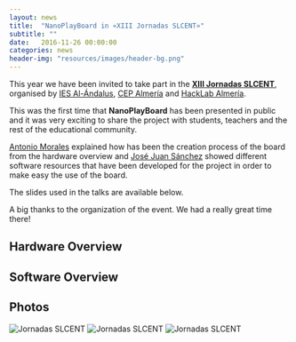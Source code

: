 ```yaml
---
layout: news
title:  "NanoPlayBoard in «XIII Jornadas SLCENT»"
subtitle: ""
date:   2016-11-26 00:00:00
categories: news
header-img: "resources/images/header-bg.png"
---
```


This year we have been invited to take part in the **[XIII Jornadas SLCENT][1]**, organised by [IES Al-Ándalus][2], [CEP Almería][3] and [HackLab Almería][4].

This was the first time that **NanoPlayBoard** has been presented in public and it was very exciting to share the project with students, teachers and the rest of the educational community.

[Antonio Morales][5] explained how has been the creation process of the board from the hardware overview and [José Juan Sánchez][6] showed different software resources that have been developed for the project in order to make easy the use of the board.

The slides used in the talks are available below.

A big thanks to the organization of the event. We had a really great time there!

## Hardware Overview

<script async class="speakerdeck-embed" data-id="4d24ecd418ae487687e6b5492c7b4393" data-ratio="1.33333333333333" src="//speakerdeck.com/assets/embed.js"></script>

## Software Overview

<script async class="speakerdeck-embed" data-id="3e4aa4b50f9b45f9b21ffd586afcc100" data-ratio="1.33333333333333" src="//speakerdeck.com/assets/embed.js"></script>

## Photos

<img class="img-responsive" src="{{ site.baseurl }}/resources/news/jornadas-slcent/img-00.jpg" alt="Jornadas SLCENT">

<img class="img-responsive" src="{{ site.baseurl }}/resources/news/jornadas-slcent/img-01.jpg" alt="Jornadas SLCENT">

<img class="img-responsive" src="{{ site.baseurl }}/resources/news/jornadas-slcent/img-02.jpg" alt="Jornadas SLCENT">


[1]: http://hacklabalmeria.net/actividades/2016/11/17/xiii-jornadas-slcent.html
[2]: https://www.iesalandalus.org
[3]: http://www.juntadeandalucia.es/educacion/portals/web/cep-almeria
[4]: http://hacklabalmeria.net
[5]: https://twitter.com/antonio1010mr
[6]: https://twitter.com/josejuansanchez